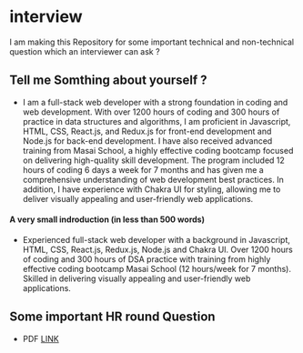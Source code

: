 # interview
I am making this Repository for some important technical and non-technical question which an interviewer can  ask ?


## Tell me Somthing about yourself ?

- I am a full-stack web developer with a strong foundation in coding and web development. With over 1200 hours of coding and 300 hours of practice in data structures and algorithms, I am proficient in Javascript, HTML, CSS, React.js, and Redux.js for front-end development and Node.js for back-end development. I have also received advanced training from Masai School, a highly effective coding bootcamp focused on delivering high-quality skill development. The program included 12 hours of coding 6 days a week for 7 months and has given me a comprehensive understanding of web development best practices. In addition, I have experience with Chakra UI for styling, allowing me to deliver visually appealing and user-friendly web applications.

#### A very small indroduction (in less than 500 words)

- Experienced full-stack web developer with a background in Javascript, HTML, CSS, React.js, Redux.js, Node.js and Chakra UI. Over 1200 hours of coding and 300 hours of DSA practice with training from highly effective coding bootcamp Masai School (12 hours/week for 7 months). Skilled in delivering visually appealing and user-friendly web applications.


## Some important HR round Question 
- PDF [LINK](https://media.licdn.com/dms/document/C4E1FAQHVH8SwStU2sA/feedshare-document-pdf-analyzed/0/1676373269335?e=1677715200&v=beta&t=z-5k-zcqgWszXrran8DULN9Wz2U9vO7aoAQKkvSIUHs)
